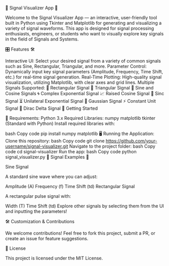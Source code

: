 📡 Signal Visualizer App 🎨

Welcome to the Signal Visualizer App — an interactive, user-friendly tool built in Python using Tkinter and Matplotlib for generating and visualizing a variety of signal waveforms. This app is designed for signal processing enthusiasts, engineers, or students who want to visually explore key signals in the field of Signals and Systems.

🎛️ Features 🛠️

Interactive UI: Select your desired signal from a variety of common signals such as Sine, Rectangular, Triangular, and more.
Parameter Control: Dynamically input key signal parameters (Amplitude, Frequency, Time Shift, etc.) for real-time signal generation.
Real-Time Plotting: High-quality signal visualization, utilizing Matplotlib, with clear axes and grid lines.
Multiple Signals Supported:
📐 Rectangular Signal
🔺 Triangular Signal
🌊 Sine and Cosine Signals
🌀 Complex Exponential Signal
📈 Raised Cosine Signal
📡 Sinc Signal
⏳ Unilateral Exponential Signal
🎯 Gaussian Signal
⚡ Constant Unit Signal
🎯 Dirac Delta Signal
🚀 Getting Started

🧰 Requirements:
Python 3.x
Required Libraries:
numpy
matplotlib
tkinter (Standard with Python)
Install required libraries with:

bash
Copy code
pip install numpy matplotlib
🖥️ Running the Application:
Clone this repository:
bash
Copy code
git clone https://github.com/your-username/signal-visualizer.git
Navigate to the project folder:
bash
Copy code
cd signal-visualizer
Run the app:
bash
Copy code
python signal_visualizer.py
🎨 Signal Examples 🌟

Sine Signal

A standard sine wave where you can adjust:

Amplitude (A)
Frequency (f)
Time Shift (td)
Rectangular Signal

A rectangular pulse signal with:

Width (T)
Time Shift (td)
Explore other signals by selecting them from the UI and inputting the parameters!

🛠️ Customization & Contributions

We welcome contributions! Feel free to fork this project, submit a PR, or create an issue for feature suggestions.

📄 License

This project is licensed under the MIT License.
